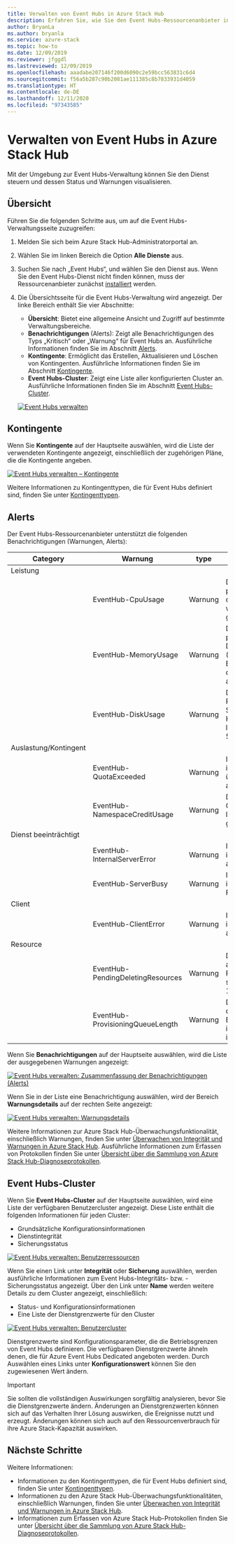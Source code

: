 ```yaml
---
title: Verwalten von Event Hubs in Azure Stack Hub
description: Erfahren Sie, wie Sie den Event Hubs-Ressourcenanbieter in Azure Stack Hub verwalten.
author: BryanLa
ms.author: bryanla
ms.service: azure-stack
ms.topic: how-to
ms.date: 12/09/2019
ms.reviewer: jfggdl
ms.lastreviewed: 12/09/2019
ms.openlocfilehash: aaadabe207146f200d6090c2e59bcc563831c6d4
ms.sourcegitcommit: f56a5b287c90b2081ae111385c8b7833931d4059
ms.translationtype: HT
ms.contentlocale: de-DE
ms.lasthandoff: 12/11/2020
ms.locfileid: "97343585"
---
```

# <a name="how-to-manage-event-hubs-on-azure-stack-hub"></a>Verwalten von Event Hubs in Azure Stack Hub

Mit der Umgebung zur Event Hubs-Verwaltung können Sie den Dienst steuern und dessen Status und Warnungen visualisieren. 

## <a name="overview"></a>Übersicht

Führen Sie die folgenden Schritte aus, um auf die Event Hubs-Verwaltungsseite zuzugreifen:

1. Melden Sie sich beim Azure Stack Hub-Administratorportal an.
2. Wählen Sie im linken Bereich die Option **Alle Dienste** aus.
3. Suchen Sie nach „Event Hubs“, und wählen Sie den Dienst aus. Wenn Sie den Event Hubs-Dienst nicht finden können, muss der Ressourcenanbieter zunächst [installiert](event-hubs-rp-install.md) werden.
4. Die Übersichtsseite für die Event Hubs-Verwaltung wird angezeigt. Der linke Bereich enthält Sie vier Abschnitte:
   - **Übersicht**: Bietet eine allgemeine Ansicht und Zugriff auf bestimmte Verwaltungsbereiche.
   - **Benachrichtigungen** (Alerts): Zeigt alle Benachrichtigungen des Typs „Kritisch“ oder „Warnung“ für Event Hubs an. Ausführliche Informationen finden Sie im Abschnitt [Alerts](#alerts).
   - **Kontingente**: Ermöglicht das Erstellen, Aktualisieren und Löschen von Kontingenten. Ausführliche Informationen finden Sie im Abschnitt [Kontingente](#quotas).
   - **Event Hubs-Cluster**: Zeigt eine Liste aller konfigurierten Cluster an. Ausführliche Informationen finden Sie im Abschnitt [Event Hubs-Cluster](#event-hubs-clusters).

   [![Event Hubs verwalten](media/event-hubs-rp-manage/1-manage-event-hubs.png)](media/event-hubs-rp-manage/1-manage-event-hubs.png#lightbox)

## <a name="quotas"></a>Kontingente

Wenn Sie **Kontingente** auf der Hauptseite auswählen, wird die Liste der verwendeten Kontingente angezeigt, einschließlich der zugehörigen Pläne, die die Kontingente angeben. 
 
[![Event Hubs verwalten – Kontingente](media/event-hubs-rp-manage/3-quotas.png)](media/event-hubs-rp-manage/3-quotas.png#lightbox)

Weitere Informationen zu Kontingenttypen, die für Event Hubs definiert sind, finden Sie unter [Kontingenttypen](azure-stack-quota-types.md#event-hubs-quota-types).

## <a name="alerts"></a>Alerts

Der Event Hubs-Ressourcenanbieter unterstützt die folgenden Benachrichtigungen (Warnungen, Alerts):
   
| Category | Warnung | type | Bedingung |
|----------|-------|------|-----------|
| Leistung | | | |
| | EventHub-CpuUsage | Warnung | Die durchschnittliche prozentuale CPU-Auslastung des Event-Hubs-Clusters war in den letzten 6 Stunden größer als 50 %. |
| | EventHub-MemoryUsage | Warnung | Die durchschnittliche prozentuale Datenträgerauslastung (Auslastung von E:) des Event-Hubs-Clusters war in den letzten 6 Stunden größer als 50 %. |
| | EventHub-DiskUsage | Warnung | Die durchschnittliche Prozentwert für freien Speicherplatz des Event-Hubs-Clusters war in den letzten 6 Stunden kleiner als 50 %. |
| Auslastung/Kontingent | | | |
| | EventHub-QuotaExceeded | Warnung | In den letzten sechs Stunden ist ein „Kontingent überschritten“-Fehler aufgetreten. |
| | EventHub-NamespaceCreditUsage | Warnung | Die Summe der Namespace-Guthabennutzungen in den letzten sechs Stunden ist größer als 10000,0. |
| Dienst beeinträchtigt | | | |
| | EventHub-InternalServerError | Warnung | In den letzten sechs Stunden ist ein interner Serverfehler aufgetreten. |
| | EventHub-ServerBusy | Warnung | In den letzten sechs Stunden ist ein „Server ausgelastet“-Fehler aufgetreten. |
| Client | | | |
| | EventHub-ClientError | Warnung | In den letzten sechs Stunden ist ein Clientfehler aufgetreten. |
| Resource | | | |
| | EventHub-PendingDeletingResources | Warnung | Die Summe der ausstehenden zu löschenden Ressourcen in den letzten sechs Stunden ist größer als 100. |
| | EventHub-ProvisioningQueueLength | Warnung | Die durchschnittliche Länge der Bereitstellungswarteschlange in den letzten sechs Stunden ist größer als 30. |

Wenn Sie **Benachrichtigungen** auf der Hauptseite auswählen, wird die Liste der ausgegebenen Warnungen angezeigt:

[![Event Hubs verwalten: Zusammenfassung der Benachrichtigungen (Alerts)](media/event-hubs-rp-manage/2-alerts-summary.png)](media/event-hubs-rp-manage/2-alerts-summary.png#lightbox)

Wenn Sie in der Liste eine Benachrichtigung auswählen, wird der Bereich **Warnungsdetails** auf der rechten Seite angezeigt:

[![Event Hubs verwalten: Warnungsdetails](media/event-hubs-rp-manage/2-alerts-detail.png)](media/event-hubs-rp-manage/2-alerts-detail.png#lightbox)

Weitere Informationen zur Azure Stack Hub-Überwachungsfunktionalität, einschließlich Warnungen, finden Sie unter [Überwachen von Integrität und Warnungen in Azure Stack Hub](azure-stack-monitor-health.md). Ausführliche Informationen zum Erfassen von Protokollen finden Sie unter [Übersicht über die Sammlung von Azure Stack Hub-Diagnoseprotokollen](azure-stack-diagnostic-log-collection-overview.md).

## <a name="event-hubs-clusters"></a>Event Hubs-Cluster

Wenn Sie **Event Hubs-Cluster** auf der Hauptseite auswählen, wird eine Liste der verfügbaren Benutzercluster angezeigt. Diese Liste enthält die folgenden Informationen für jeden Cluster:

- Grundsätzliche Konfigurationsinformationen
- Dienstintegrität
- Sicherungsstatus

[![Event Hubs verwalten: Benutzerressourcen](media/event-hubs-rp-manage/4-user-resources.png)](media/event-hubs-rp-manage/4-user-resources.png#lightbox)

Wenn Sie einen Link unter **Integrität** oder **Sicherung** auswählen, werden ausführliche Informationen zum Event Hubs-Integritäts- bzw. -Sicherungsstatus angezeigt. Über den Link unter **Name** werden weitere Details zu dem Cluster angezeigt, einschließlich:
- Status- und Konfigurationsinformationen
- Eine Liste der Dienstgrenzwerte für den Cluster

[![Event Hubs verwalten: Benutzercluster](media/event-hubs-rp-manage/4-user-clusters.png)](media/event-hubs-rp-manage/4-user-clusters.png#lightbox)

Dienstgrenzwerte sind Konfigurationsparameter, die die Betriebsgrenzen von Event Hubs definieren. Die verfügbaren Dienstgrenzwerte ähneln denen, die für Azure Event Hubs Dedicated angeboten werden. Durch Auswählen eines Links unter **Konfigurationswert** können Sie den zugewiesenen Wert ändern.

> [!IMPORTANT]
> Sie sollten die vollständigen Auswirkungen sorgfältig analysieren, bevor Sie die Dienstgrenzwerte ändern. Änderungen an Dienstgrenzwerten können sich auf das Verhalten Ihrer Lösung auswirken, die Ereignisse nutzt und erzeugt. Änderungen können sich auch auf den Ressourcenverbrauch für ihre Azure Stack-Kapazität auswirken.

## <a name="next-steps"></a>Nächste Schritte

Weitere Informationen:

- Informationen zu den Kontingenttypen, die für Event Hubs definiert sind, finden Sie unter [Kontingenttypen](azure-stack-quota-types.md#event-hubs-quota-types).
- Informationen zu den Azure Stack Hub-Überwachungsfunktionalitäten, einschließlich Warnungen, finden Sie unter [Überwachen von Integrität und Warnungen in Azure Stack Hub](azure-stack-monitor-health.md). 
- Informationen zum Erfassen von Azure Stack Hub-Protokollen finden Sie unter [Übersicht über die Sammlung von Azure Stack Hub-Diagnoseprotokollen](azure-stack-diagnostic-log-collection-overview.md).













